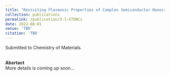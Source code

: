 ```yaml
---
title: "Revisiting Plasmonic Properties of Complex Semiconductor Nanocrystals Using Magnetic Circular Dichroism Spectroscopy: A Cautionary Tale"
collection: publications
permalink: /publication/3.1-GTONCs
date: 2022-08-01
venue: 'TBD'
citation: 'TBD'
---
```

Submitted to Chemistry of Materials. 


<br/><b>Absrtact</b><br/>
More details is coming up soon...

